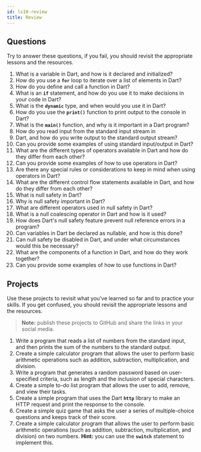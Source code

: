 ```yaml
---
id: ls10-review
title: Review
---
```


## Questions

Try to answer these questions, if you fail, you should revisit the appropriate lessons and the resources.

1. What is a variable in Dart, and how is it declared and initialized?
2. How do you use a **`for`** loop to iterate over a list of elements in Dart?
3. How do you define and call a function in Dart?
4. What is an **`if`** statement, and how do you use it to make decisions in your code in Dart?
5. What is the **`dynamic`** type, and when would you use it in Dart?
6. How do you use the **`print()`** function to print output to the console in Dart?
7. What is the **`main()`** function, and why is it important in a Dart program?
8. How do you read input from the standard input stream in
9. Dart, and how do you write output to the standard output stream?
10. Can you provide some examples of using standard input/output in Dart?
11. What are the different types of operators available in Dart and how do they differ from each other?
12. Can you provide some examples of how to use operators in Dart?
13. Are there any special rules or considerations to keep in mind when using operators in Dart?
14. What are the different control flow statements available in Dart, and how do they differ from each other?
15. What is null safety in Dart?
16. Why is null safety important in Dart?
17. What are different operators used in null safety in Dart?
18. What is a null coalescing operator in Dart and how is it used?
19. How does Dart's null safety feature prevent null reference errors in a program?
20. Can variables in Dart be declared as nullable, and how is this done?
21. Can null safety be disabled in Dart, and under what circumstances would this be necessary?
22. What are the components of a function in Dart, and how do they work together?
23. Can you provide some examples of how to use functions in Dart?

## Projects

Use these projects to revisit what you've learned so far and to practice your skills. If you get confused, you should revisit the appropriate lessons and the resources.

> **Note:** publish these projects to GitHub and share the links in your social media. 

1. Write a program that reads a list of numbers from the standard input, and then prints the sum of the numbers to the standard output.
2. Create a simple calculator program that allows the user to perform basic arithmetic operations such as addition, subtraction, multiplication, and division.
3. Write a program that generates a random password based on user-specified criteria, such as length and the inclusion of special characters.
4. Create a simple to-do list program that allows the user to add, remove, and view their tasks.
6. Create a simple program that uses the Dart **`http`** library to make an HTTP request and print the response to the console.
7. Create a simple quiz game that asks the user a series of multiple-choice questions and keeps track of their score.
8. Create a simple calculator program that allows the user to perform basic arithmetic operations (such as addition, subtraction, multiplication, and division) on two numbers. **Hint:** you can use the **`switch`** statement to implement this.